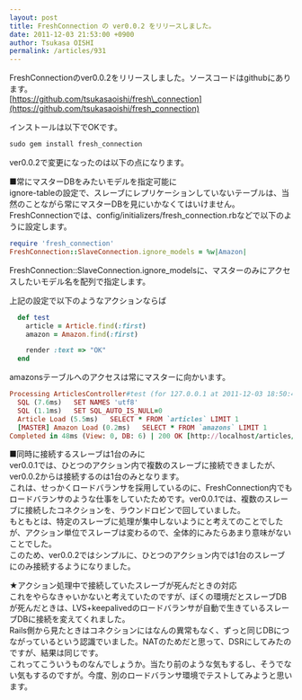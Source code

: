 ```yaml
---
layout: post
title: FreshConnection の ver0.0.2 をリリースしました。
date: 2011-12-03 21:53:00 +0900
author: Tsukasa OISHI
permalink: /articles/931
---
```



FreshConnectionのver0.0.2をリリースしました。ソースコードはgithubにあります。  
 [https://github.com/tsukasaoishi/fresh\_connection](https://github.com/tsukasaoishi/fresh_connection)  

インストールは以下でOKです。  

```ruby  
sudo gem install fresh_connection  
```  

ver0.0.2で変更になったのは以下の点になります。  

■常にマスターDBをみたいモデルを指定可能に  
ignore-tableの設定で、スレーブにレプリケーションしていないテーブルは、当然のことながら常にマスターDBを見にいかなくてはいけません。  
FreshConnectionでは、config/initializers/fresh\_connection.rbなどで以下のように設定します。  

```ruby  
require 'fresh_connection'  
FreshConnection::SlaveConnection.ignore_models = %w|Amazon|  
```  

FreshConnection::SlaveConnection.ignore\_modelsに、マスターのみにアクセスしたいモデル名を配列で指定します。  

上記の設定で以下のようなアクションならば  

```ruby  
  def test  
    article = Article.find(:first)  
    amazon = Amazon.find(:first)  

    render :text => "OK"  
  end  
```  

amazonsテーブルへのアクセスは常にマスターに向かいます。  

```ruby  
Processing ArticlesController#test (for 127.0.0.1 at 2011-12-03 18:50:40) [GET]  
  SQL (7.6ms)   SET NAMES 'utf8'  
  SQL (1.1ms)   SET SQL_AUTO_IS_NULL=0  
  Article Load (5.5ms)   SELECT * FROM `articles` LIMIT 1  
  [MASTER] Amazon Load (0.2ms)   SELECT * FROM `amazons` LIMIT 1  
Completed in 48ms (View: 0, DB: 6) | 200 OK [http://localhost/articles/test]  
```  

■同時に接続するスレーブは1台のみに  
ver0.0.1では、ひとつのアクション内で複数のスレーブに接続できましたが、ver0.0.2からは接続するのは1台のみとなります。  
これは、せっかくロードバランサを採用しているのに、FreshConnection内でもロードバランサのような仕事をしていたためです。ver0.0.1では、複数のスレーブに接続したコネクションを、ラウンドロビンで回していました。  
もともとは、特定のスレーブに処理が集中しないようにと考えてのことでしたが、アクション単位でスレーブは変わるので、全体的にみたらあまり意味がないことでした。  
このため、ver0.0.2ではシンプルに、ひとつのアクション内では1台のスレーブにのみ接続するようになりました。  

★アクション処理中で接続していたスレーブが死んだときの対応  
これをやらなきゃいかないと考えていたのですが、ぼくの環境だとスレーブDBが死んだときは、LVS+keepalivedのロードバランサが自動で生きているスレーブDBに接続を変えてくれました。  
Rails側から見たときはコネクションにはなんの異常もなく、ずっと同じDBにつながっているという認識でいました。NATのためだと思って、DSRにしてみたのですが、結果は同じです。  
これってこういうものなんでしょうか。当たり前のような気もするし、そうでない気もするのですが。今度、別のロードバランサ環境でテストしてみようと思います。  

